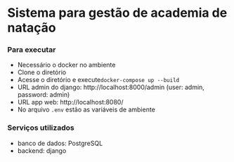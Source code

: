 # Sistema para gestão de academia de natação

### Para executar
- Necessário o docker no ambiente
- Clone o diretório
- Acesse o diretório e execute`docker-compose up --build`
- URL admin do django: http://localhost:8000/admin (user: admin, password: admin)
- URL app web: http://localhost:8080/
- No arquivo `.env` estão as variáveis de ambiente

### Serviços utilizados
- banco de dados: PostgreSQL
- backend: django



